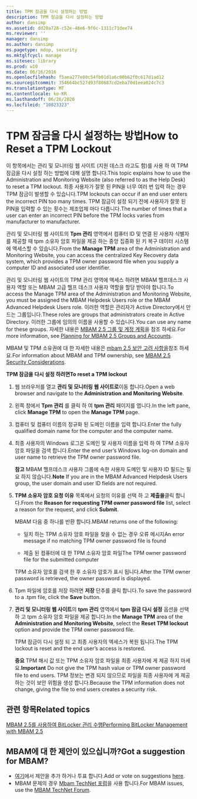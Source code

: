 ```yaml
---
title: TPM 잠금을 다시 설정하는 방법
description: TPM 잠금을 다시 설정하는 방법
author: dansimp
ms.assetid: dd20a728-c52e-48e6-9f6c-1311c71dee74
ms.reviewer: ''
manager: dansimp
ms.author: dansimp
ms.pagetype: mdop, security
ms.mktglfcycl: manage
ms.sitesec: library
ms.prod: w10
ms.date: 06/16/2016
ms.openlocfilehash: f5aea277e80c54fb01d1a6c00b62f0c617d1ad12
ms.sourcegitcommit: 354664bc527d93f80687cd2eba70d1eea024c7c3
ms.translationtype: MT
ms.contentlocale: ko-KR
ms.lasthandoff: 06/26/2020
ms.locfileid: "10823323"
---
```

# <span data-ttu-id="cb8b6-103">TPM 잠금을 다시 설정하는 방법</span><span class="sxs-lookup"><span data-stu-id="cb8b6-103">How to Reset a TPM Lockout</span></span>


<span data-ttu-id="cb8b6-104">이 항목에서는 관리 및 모니터링 웹 사이트 (지원 데스크 라고도 함)를 사용 하 여 TPM 잠금을 다시 설정 하는 방법에 대해 설명 합니다.</span><span class="sxs-lookup"><span data-stu-id="cb8b6-104">This topic explains how to use the Administration and Monitoring Website (also referred to as the Help Desk) to reset a TPM lockout.</span></span> <span data-ttu-id="cb8b6-105">최종 사용자가 잘못 된 PIN을 너무 여러 번 입력 하는 경우 TPM 잠금이 발생할 수 있습니다.</span><span class="sxs-lookup"><span data-stu-id="cb8b6-105">TPM lockouts can occur if an end user enters the incorrect PIN too many times.</span></span> <span data-ttu-id="cb8b6-106">TPM 잠금이 설정 되기 전에 사용자가 잘못 된 PIN을 입력할 수 있는 횟수는 제조업체 마다 다릅니다.</span><span class="sxs-lookup"><span data-stu-id="cb8b6-106">The number of times that a user can enter an incorrect PIN before the TPM locks varies from manufacturer to manufacturer.</span></span>

<span data-ttu-id="cb8b6-107">관리 및 모니터링 웹 사이트의 **Tpm 관리** 영역에서 컴퓨터 ID 및 연결 된 사용자 식별자를 제공할 때 tpm 소유자 암호 파일을 제공 하는 중앙 집중화 된 키 복구 데이터 시스템에 액세스할 수 있습니다.</span><span class="sxs-lookup"><span data-stu-id="cb8b6-107">From the **Manage TPM** area of the Administration and Monitoring Website, you can access the centralized Key Recovery data system, which provides a TPM owner password file when you supply a computer ID and associated user identifier.</span></span>

<span data-ttu-id="cb8b6-108">관리 및 모니터링 웹 사이트의 TPM 관리 영역에 액세스 하려면 MBAM 헬프데스크 사용자 역할 또는 MBAM 고급 헬프 데스크 사용자 역할을 할당 받아야 합니다.</span><span class="sxs-lookup"><span data-stu-id="cb8b6-108">To access the Manage TPM area of the Administration and Monitoring Website, you must be assigned the MBAM Helpdesk Users role or the MBAM Advanced Helpdesk Users role.</span></span> <span data-ttu-id="cb8b6-109">이러한 역할은 관리자가 Active Directory에서 만드는 그룹입니다.</span><span class="sxs-lookup"><span data-stu-id="cb8b6-109">These roles are groups that administrators create in Active Directory.</span></span> <span data-ttu-id="cb8b6-110">이러한 그룹에 임의의 이름을 사용할 수 있습니다.</span><span class="sxs-lookup"><span data-stu-id="cb8b6-110">You can use any name for these groups.</span></span> <span data-ttu-id="cb8b6-111">자세한 내용은 [MBAM 2.5 그룹 및 계정 계획](planning-for-mbam-25-groups-and-accounts.md#bkmk-helpdesk-roles)을 참조 하세요.</span><span class="sxs-lookup"><span data-stu-id="cb8b6-111">For more information, see [Planning for MBAM 2.5 Groups and Accounts](planning-for-mbam-25-groups-and-accounts.md#bkmk-helpdesk-roles).</span></span>

<span data-ttu-id="cb8b6-112">MBAM 및 TPM 소유권에 대 한 자세한 내용은 [mbam 2.5 보안 고려 사항을](mbam-25-security-considerations.md#bkmk-tpm)참조 하세요.</span><span class="sxs-lookup"><span data-stu-id="cb8b6-112">For information about MBAM and TPM ownership, see [MBAM 2.5 Security Considerations](mbam-25-security-considerations.md#bkmk-tpm).</span></span>

**<span data-ttu-id="cb8b6-113">TPM 잠금을 다시 설정 하려면</span><span class="sxs-lookup"><span data-stu-id="cb8b6-113">To reset a TPM lockout</span></span>**

1.  <span data-ttu-id="cb8b6-114">웹 브라우저를 열고 **관리 및 모니터링 웹 사이트로**이동 합니다.</span><span class="sxs-lookup"><span data-stu-id="cb8b6-114">Open a web browser and navigate to the **Administration and Monitoring Website**.</span></span>

2.  <span data-ttu-id="cb8b6-115">왼쪽 창에서 **Tpm 관리** 를 클릭 하 여 **tpm 관리** 페이지를 엽니다.</span><span class="sxs-lookup"><span data-stu-id="cb8b6-115">In the left pane, click **Manage TPM** to open the **Manage TPM** page.</span></span>

3.  <span data-ttu-id="cb8b6-116">컴퓨터 및 컴퓨터 이름의 정규화 된 도메인 이름을 입력 합니다.</span><span class="sxs-lookup"><span data-stu-id="cb8b6-116">Enter the fully qualified domain name for the computer and the computer name.</span></span>

4.  <span data-ttu-id="cb8b6-117">최종 사용자의 Windows 로그온 도메인 및 사용자 이름을 입력 하 여 TPM 소유자 암호 파일을 검색 합니다.</span><span class="sxs-lookup"><span data-stu-id="cb8b6-117">Enter the end user’s Windows log-on domain and user name to retrieve the TPM owner password file.</span></span>

    <span data-ttu-id="cb8b6-118">**참고**  MBAM 헬프데스크 사용자 그룹에 속한 사용자 도메인 및 사용자 ID 필드는 필요 하지 않습니다.</span><span class="sxs-lookup"><span data-stu-id="cb8b6-118">**Note** If you are in the MBAM Advanced Helpdesk Users group, the user domain and user ID fields are not required.</span></span>

     

5.  <span data-ttu-id="cb8b6-119">**TPM 소유자 암호 요청 이유** 목록에서 요청의 이유를 선택 하 고 **제출을**클릭 합니다.</span><span class="sxs-lookup"><span data-stu-id="cb8b6-119">From the **Reason for requesting TPM owner password file** list, select a reason for the request, and click **Submit**.</span></span>

    <span data-ttu-id="cb8b6-120">MBAM 다음 중 하나를 반환 합니다.</span><span class="sxs-lookup"><span data-stu-id="cb8b6-120">MBAM returns one of the following:</span></span>

    -   <span data-ttu-id="cb8b6-121">일치 하는 TPM 소유자 암호 파일을 찾을 수 없는 경우 오류 메시지</span><span class="sxs-lookup"><span data-stu-id="cb8b6-121">An error message if no matching TPM owner password file is found</span></span>

    -   <span data-ttu-id="cb8b6-122">제출 된 컴퓨터에 대 한 TPM 소유자 암호 파일</span><span class="sxs-lookup"><span data-stu-id="cb8b6-122">The TPM owner password file for the submitted computer</span></span>

    <span data-ttu-id="cb8b6-123">TPM 소유자 암호를 검색 한 후 소유자 암호가 표시 됩니다.</span><span class="sxs-lookup"><span data-stu-id="cb8b6-123">After the TPM owner password is retrieved, the owner password is displayed.</span></span>

6.  <span data-ttu-id="cb8b6-124">Tpm 파일에 암호를 저장 하려면 **저장** 단추를 클릭 합니다.</span><span class="sxs-lookup"><span data-stu-id="cb8b6-124">To save the password to a .tpm file, click the **Save** button.</span></span>

7.  <span data-ttu-id="cb8b6-125">**관리 및 모니터링 웹 사이트**의 **tpm 관리** 영역에서 **tpm 잠금 다시 설정** 옵션을 선택 하 고 tpm 소유자 암호 파일을 제공 합니다.</span><span class="sxs-lookup"><span data-stu-id="cb8b6-125">In the **Manage TPM** area of the **Administration and Monitoring Website**, select the **Reset TPM lockout** option and provide the TPM owner password file.</span></span>

    <span data-ttu-id="cb8b6-126">TPM 잠금이 다시 설정 되 고 최종 사용자의 액세스가 복원 됩니다.</span><span class="sxs-lookup"><span data-stu-id="cb8b6-126">The TPM lockout is reset and the end user’s access is restored.</span></span>

    <span data-ttu-id="cb8b6-127">**중요**  TPM 해시 값 또는 TPM 소유자 암호 파일을 최종 사용자에 게 제공 하지 마세요.</span><span class="sxs-lookup"><span data-stu-id="cb8b6-127">**Important** Do not give the TPM hash value or TPM owner password file to end users.</span></span> <span data-ttu-id="cb8b6-128">TPM 정보는 변경 되지 않으므로 파일을 최종 사용자에 게 제공 하는 것이 보안 위험을 생성 합니다.</span><span class="sxs-lookup"><span data-stu-id="cb8b6-128">Because the TPM information does not change, giving the file to end users creates a security risk.</span></span>

     



## <span data-ttu-id="cb8b6-129">관련 항목</span><span class="sxs-lookup"><span data-stu-id="cb8b6-129">Related topics</span></span>


[<span data-ttu-id="cb8b6-130">MBAM 2.5를 사용하여 BitLocker 관리 수행</span><span class="sxs-lookup"><span data-stu-id="cb8b6-130">Performing BitLocker Management with MBAM 2.5</span></span>](performing-bitlocker-management-with-mbam-25.md)

 

## <span data-ttu-id="cb8b6-131">MBAM에 대 한 제안이 있으십니까?</span><span class="sxs-lookup"><span data-stu-id="cb8b6-131">Got a suggestion for MBAM?</span></span>
- <span data-ttu-id="cb8b6-132">[여기](http://mbam.uservoice.com/forums/268571-microsoft-bitlocker-administration-and-monitoring)에서 제안을 추가 하거나 투표 합니다.</span><span class="sxs-lookup"><span data-stu-id="cb8b6-132">Add or vote on suggestions [here](http://mbam.uservoice.com/forums/268571-microsoft-bitlocker-administration-and-monitoring).</span></span> 
- <span data-ttu-id="cb8b6-133">MBAM 문제의 경우 [Mbam TechNet 포럼](https://social.technet.microsoft.com/Forums/home?forum=mdopmbam)을 사용 합니다.</span><span class="sxs-lookup"><span data-stu-id="cb8b6-133">For MBAM issues, use the [MBAM TechNet Forum](https://social.technet.microsoft.com/Forums/home?forum=mdopmbam).</span></span> 





